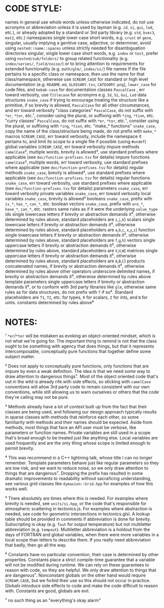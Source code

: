 # CODE STYLE:

names in general    use whole words unless otherwise indicated, 
                    do not use acronyms or abbreviation unless it is used by layman (e.g. `id`, `si`, `gui`, `lod`, etc.),
                    or already adopted by a standard or 3rd party library (e.g. `std`, `bvec3`, `mat2`, etc.)
namespaces          single lower case short words, e.g. `crust` or `gene`, 
                    singular, usually implying a genitive case, adjective, or determiner,
                    avoid using `nested::name::spaces` unless strictly needed for disambiguation
directories         singular, single lower case short words, e.g. `index` or `test`,
                    prefer using `nested/sub/folders/` to group related functionality (e.g. `index/series/`, `field/noise/`)
                    or to bring attention to requirements for extended functionality (e.g. `math/glm/`, `index/si/`)
file names          If the file pertains to a specific class or namespace, then use the name for that class/namespace, otherwise use 
                    `SCREAM_CASE` for standard or high level documentation (e.g. `README.md`, `GLOSSARY.tsv`, `CATEGORY.png`),
                    `lower_case` for code files, and
                    `kebab-case` for documentation
classes             `PascalCase` , err toward verbosity, use `Titlecase` for acronyms e.g. `Id`, `Si`, `Gui`, `Lod`
data structures     `snake_case` if trying to encourage treating the structure like a primitive, if so brevity is allowed,
                    `PascalCase` for all other circumstances, and err toward verbosity
"class categories"  `PascalCase`, do not suffix with `*er`, `*tor`, etc.¹, consider using the plural, or suffixing with `*ing`, `*tion`, etc. 
"curry classes"     `PascalCase`, do not suffix with `*er`, `*tor`, etc.¹, consider using the plural, or suffixing with `*ing`, `*tion`, etc. 
"make_* functions"  `snake_case`, copy the name of the class/structure being made, do not prefix with `make_*`
macros              `SCREAM_CASE`, err toward verbosity, include the namespace it pertains to, and limit its scope to a single file if possible (using `#undef`)
global variables    `SCREAM_CASE`, err toward verbosity
impure methods      `camelCase`², multiple words, brevity is allowed³, use standard prefixes where applicable (see `doc/function-prefixes.tsv` for details)
impure functions    `camelCase`², multiple words, err toward verbosity, use standard prefixes where applicable (see `doc/function-prefixes.tsv` for details)
regular methods     `snake_case`, brevity is allowed³, use standard prefixes where applicable (see `doc/function-prefixes.tsv` for details)
regular functions   `snake_case`, err toward verbosity, use standard prefixes where applicable (see `doc/function-prefixes.tsv` for details)
parameters          `snake_case`, err toward verbosity
private variables   `snake_case`, err toward verbosity
local variables     `snake_case`, brevity is allowed³
booleans            `snake_case`, prefix with `is_*`, `has_*`, `can_*`, etc.
boolean vectors     `snake_case`, prefix with `are_*`, `have_*`, `can_*`, etc. 
rasters             same rules as if it were the underlying `value_type`
ids                 single lowercase letters if brevity or abstraction demands it⁵, otherwise determined by rules above, standard placeholders are `i`,`j`,`k`)
scalars             single lowercase letters if brevity or abstraction demands it⁵, otherwise determined by rules above, standard placeholders are `a`,`b`,`c`, `x`,`y`,`z`)
function            single lowercase letters if brevity or abstraction demands it⁵, otherwise determined by rules above, standard placeholders are `f`,`g`,`h`)
vectors             single uppercase letters if brevity or abstraction demands it⁵, otherwise determined by rules above, standard placeholders are `V`,`U`,`W`)
matrices            single uppercase letters if brevity or abstraction demands it⁵, otherwise determined by rules above, standard placeholders are `A`,`B`,`C`)
products            concatenated names, if brevity or abstraction demands it⁵, otherwise determined by rules above
other operators     underscore delimited names, if brevity or abstraction demands it⁵, otherwise determined by rules above
template parameters single uppercase letters if brevity or abstraction demands it⁵, or to conform with 3rd party libraries like `glm`, 
                    otherwise same rules as for data structures, do not prefix with `T` if so⁴.
                    Standard placeholders are  `T1`, `T2`, etc. for types, `R` for scalars, `Z` for ints, and `N` for uints.
constants           determined by rules above⁶

# NOTES:

¹ `*er`/`*tor` will be mistaken as evoking an object-oriented mindset, which is not what we're going for.
  The important thing to remind is not that the class ought to be something with agency that does things,
  but that it represents intercomposable, conceptually pure functions that together define some subject matter.

² Does not apply to conceptually pure functions, only functions that are impure by even a weak definition.
  The idea is that we need some way to draw attention to dangerous things⁷.
  Most of the object oriented code that's out in the wild is already rife with side effects, 
  so sticking with `camelCase` conventions will allow 3rd party code to remain consistent with our own conventions,
  while still allowing us to warn ourselves or others that the code they're calling may not be pure. 

³ Methods already have a lot of context built up from the fact that their classes are being used,
  and following our design approach typically results in sparse classes with methods that reinforce each other,
  so some familiarity with methods and their names should be expected.
  Aside from methods, most things that face an API user must be verbose, like parameters or function names.
  Private variables are still used in a scope that's broad enough to be treated just like anything else.
  Local variables are used frequently and are the only thing whose scope is limited enough to permit brevity.

⁴ This was recommend in a C++ lightning talk, whose title I can no longer remember.
  Template parameters behave just like regular parameters so they are low risk,
  and we want to reduce noise, so we only draw attention to things that are dangerous⁷.
  Dropping the prefix has resulted in some dramatic improvements to readability without sacraficing understanding,
  see various grid classes like `dymaxion::Grid.hpp` for examples of how this works well.

⁵ There absolutely are times where this is needed. For examples where brevity is needed, see `units/si.hpp`,
  or the code that's responsible for atmospheric scattering in tectonics.js.
  For examples where abstraction is needed, see code for geometric intersections in tectonics.glsl.
  A lookup table should be provided in comments if abbreviation is done for brevity.
  Subscripting is okay (e.g. `Tout` for output temperature) but not multiletter abbreviation (e.g. `tempout`).
  Multiletter abbreviation is a holdout from the days of FORTRAN and global variables,
  when there were more variables in a local scope than letters to describe them.
  If you really need abbreviation that badly, then go all the way.

⁶ Constants have no particular convention, their case is determined by other properties. 
  Constants place a strict compile-time guarantee that a variable will not be modified during runtime.
  We can rely on these guarantees to reason with code, so they are helpful.
  We only draw attention to things that are dangerous⁷.
  Nonconstant globals on the other hand would require `SCREAM_CASE`, 
  but we forbid their use so this should not occur in practice.
  Globals introduce side effects to code and make the code difficult to reason with.
  Constants are good, globals are evil. 

⁷ no such thing as an "everything's okay alarm"